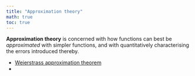 ```yaml
---
title: "Approximation theory"
math: true
toc: true
---
```


**Approximation theory** is concerned with how functions can best be _approximated_ with simpler functions, and with quantitatively characterising the errors introduced thereby.

- [Weierstrass approximation theorem](notes/Weierstrass%20approximation%20theorem.md)
- 